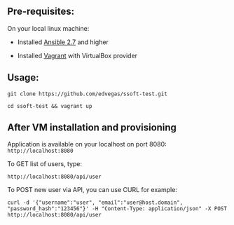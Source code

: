 ## Pre-requisites:

On your local linux machine:

* Installed [Ansible 2.7](https://docs.ansible.com/ansible/latest/installation_guide/intro_installation.html) and higher

* Installed [Vagrant](https://www.vagrantup.com/downloads.html) with VirtualBox provider

## Usage:

```git clone https://github.com/edvegas/ssoft-test.git```

```cd ssoft-test && vagrant up```

## After VM installation and provisioning

Application is available on your localhost on port 8080:
```http://localhost:8080```

To GET list of users, type:

```http://localhost:8080/api/user```

To POST new user via API, you can use CURL for example:

```curl -d '{"username":"user", "email":"user@host.domain", "password_hash":"123456"}' -H "Content-Type: application/json" -X POST http://localhost:8080/api/user```
